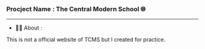 ### Procject Name : The Central Modern School 🌐

-----------------------------------

- 🧑‍💼 About :

This is not a official website of TCMS but I created for practice.
